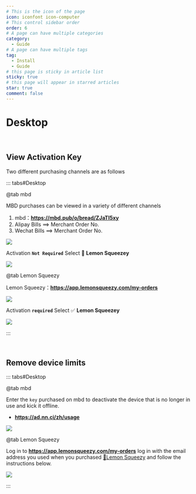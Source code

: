 ```yaml
---
# This is the icon of the page
icon: iconfont icon-computer
# This control sidebar order
order: 6
# A page can have multiple categories
category:
  - Guide
# A page can have multiple tags
tag:
  - Install
  - Guide
# this page is sticky in article list
sticky: true
# this page will appear in starred articles
star: true
comment: false
---
```


# Desktop

<NaiveClient>
<Desktop />
</NaiveClient>

<script setup lang="ts">
import Desktop from "@Desktop";
</script>
<br/>



## **View Activation Key**

Two different purchasing channels are as follows

::: tabs#Desktop

@tab mbd

MBD purchases can be viewed in a variety of different channels

1. mbd：**https://mbd.pub/o/bread/ZJaTl5xy**
2. Alipay Bills ==> Merchant Order No.
3. Wechat Bills ==> Merchant Order No.

![](/img/desktop/key_mbd.png)

Activation **`Not Required`** Select :black_square_button:   **Lemon Squeezey**

![](/img/desktop/logIn_mbd.png)

@tab Lemon Squeezy

Lemon Squeezy：**https://app.lemonsqueezy.com/my-orders**

![](/img/desktop/key_lemonsqueezy.png)

Activation **`required`** Select :white_check_mark: **Lemon Squeezey**

![](/img/desktop/login_lemonsqueezy.png)

:::

<br/>



## **Remove device limits**

::: tabs#Desktop

@tab mbd

Enter the `key` purchased on mbd to deactivate the device that is no longer in use and kick it offline.

- **https://ad.nn.ci/zh/usage**

![](/img/desktop/mianbaoduo.png)

@tab Lemon Squeezy

Log in to **https://app.lemonsqueezy.com/my-orders**
log in with the email address you used when you purchased [:lemon:Lemon Squeezy](https://store.nn.ci/buy/51dca247-20df-4991-8104-54ca534bcc82) and follow the instructions below.

![](/img/desktop/lemonsqueezy.png)

:::
